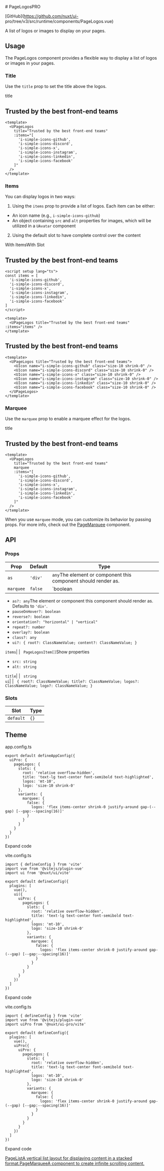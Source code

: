 <!-- source: https://ui.nuxt.com/components/page-logos --> # PageLogosPRO

[GitHub](https://github.com/nuxt/ui-
pro/tree/v3/src/runtime/components/PageLogos.vue)

A list of logos or images to display on your pages.

## Usage

The PageLogos component provides a flexible way to display a list of logos or
images in your pages.

### Title

Use the `title` prop to set the title above the logos.

title

## Trusted by the best front-end teams

    
    
    <template>
      <UPageLogos
        title="Trusted by the best front-end teams"
        :items="[
          'i-simple-icons-github',
          'i-simple-icons-discord',
          'i-simple-icons-x',
          'i-simple-icons-instagram',
          'i-simple-icons-linkedin',
          'i-simple-icons-facebook'
        ]"
      />
    </template>
    

### Items

You can display logos in two ways:

  1. Using the `items` prop to provide a list of logos. Each item can be either:

  * An icon name (e.g., `i-simple-icons-github`)
  * An object containing `src` and `alt` properties for images, which will be utilized in a `UAvatar` component

  2. Using the default slot to have complete control over the content

With ItemsWith Slot

## Trusted by the best front-end teams

    
    
    <script setup lang="ts">
    const items = [
      'i-simple-icons-github',
      'i-simple-icons-discord',
      'i-simple-icons-x',
      'i-simple-icons-instagram',
      'i-simple-icons-linkedin',
      'i-simple-icons-facebook'
    ]
    </script>
    
    <template>
      <UPageLogos title="Trusted by the best front-end teams" :items="items" />
    </template>
    

## Trusted by the best front-end teams

    
    
    <template>
      <UPageLogos title="Trusted by the best front-end teams">
        <UIcon name="i-simple-icons-github" class="size-10 shrink-0" />
        <UIcon name="i-simple-icons-discord" class="size-10 shrink-0" />
        <UIcon name="i-simple-icons-x" class="size-10 shrink-0" />
        <UIcon name="i-simple-icons-instagram" class="size-10 shrink-0" />
        <UIcon name="i-simple-icons-linkedin" class="size-10 shrink-0" />
        <UIcon name="i-simple-icons-facebook" class="size-10 shrink-0" />
      </UPageLogos>
    </template>
    

### Marquee

Use the `marquee` prop to enable a marquee effect for the logos.

title

## Trusted by the best front-end teams

    
    
    <template>
      <UPageLogos
        title="Trusted by the best front-end teams"
        marquee
        :items="[
          'i-simple-icons-github',
          'i-simple-icons-discord',
          'i-simple-icons-x',
          'i-simple-icons-instagram',
          'i-simple-icons-linkedin',
          'i-simple-icons-facebook'
        ]"
      />
    </template>
    

[](/components/page-marquee)When you use `marquee` mode, you can customize its
behavior by passing props. For more info, check out the
[PageMarquee](/components/page-marquee) component.

## API

### Props

Prop |  Default |  Type   
---|---|---  
`as`| `'div'`| `any`The element or component this component should render as.  
`marquee`| `false`| `boolean | PageMarqueeProps`Show properties

  * `as?: any`The element or component this component should render as. Defaults to `'div'`.
  * `pauseOnHover?: boolean`
  * `reverse?: boolean`
  * `orientation?: "horizontal" | "vertical"`
  * `repeat?: number`
  * `overlay?: boolean`
  * `class?: any`
  * `ui?: { root?: ClassNameValue; content?: ClassNameValue; }`

  
`items`| | ` PageLogosItem[]`Show properties

  * `src: string`
  * `alt: string`

  
`title`| | ` string`  
`ui`| | ` { root?: ClassNameValue; title?: ClassNameValue; logos?: ClassNameValue; logo?: ClassNameValue; }`  
  
### Slots

Slot |  Type   
---|---  
`default`| `{}`  
  
## Theme

app.config.ts

    
    
    export default defineAppConfig({
      uiPro: {
        pageLogos: {
          slots: {
            root: 'relative overflow-hidden',
            title: 'text-lg text-center font-semibold text-highlighted',
            logos: 'mt-10',
            logo: 'size-10 shrink-0'
          },
          variants: {
            marquee: {
              false: {
                logos: 'flex items-center shrink-0 justify-around gap-(--gap) [--gap:--spacing(16)]'
              }
            }
          }
        }
      }
    })
    

Expand code

vite.config.ts

    
    
    import { defineConfig } from 'vite'
    import vue from '@vitejs/plugin-vue'
    import ui from '@nuxt/ui/vite'
    
    export default defineConfig({
      plugins: [
        vue(),
        ui({
          uiPro: {
            pageLogos: {
              slots: {
                root: 'relative overflow-hidden',
                title: 'text-lg text-center font-semibold text-highlighted',
                logos: 'mt-10',
                logo: 'size-10 shrink-0'
              },
              variants: {
                marquee: {
                  false: {
                    logos: 'flex items-center shrink-0 justify-around gap-(--gap) [--gap:--spacing(16)]'
                  }
                }
              }
            }
          }
        })
      ]
    })
    

Expand code

vite.config.ts

    
    
    import { defineConfig } from 'vite'
    import vue from '@vitejs/plugin-vue'
    import uiPro from '@nuxt/ui-pro/vite'
    
    export default defineConfig({
      plugins: [
        vue(),
        uiPro({
          uiPro: {
            pageLogos: {
              slots: {
                root: 'relative overflow-hidden',
                title: 'text-lg text-center font-semibold text-highlighted',
                logos: 'mt-10',
                logo: 'size-10 shrink-0'
              },
              variants: {
                marquee: {
                  false: {
                    logos: 'flex items-center shrink-0 justify-around gap-(--gap) [--gap:--spacing(16)]'
                  }
                }
              }
            }
          }
        })
      ]
    })
    

Expand code

[PageListA vertical list layout for displaying content in a stacked
format.](/components/page-list)[PageMarqueeA component to create infinite
scrolling content.](/components/page-marquee)

